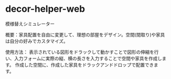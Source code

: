 # decor-helper-web

模様替えシミュレーター

概要：家具配置を自由に変更して、理想の部屋をデザイン。空間(間取り)や家具は自分の好みでカスタマイズ。

使用方法：
表示されている図形をドラックして動かすことで図形の伸縮を行い、入力フォームに実際の縦、横の長さを入力することで空間や家具を作成します。
作成した空間に、作成した家具をドラックアンドドロップで配置できます。